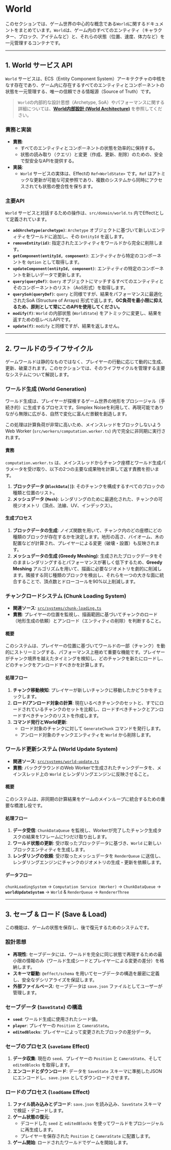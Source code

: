 # World

このセクションでは、ゲーム世界の中心的な概念である`World`に関するドキュメントをまとめています。`World`は、ゲーム内のすべてのエンティティ（キャラクター、ブロック、アイテムなど）と、それらの状態（位置、速度、体力など）を一元管理するコンテナです。

---

## 1. World サービス API

`World` サービスは、ECS（Entity Component System）アーキテクチャの中核をなす存在であり、ゲーム内に存在するすべてのエンティティとコンポーネントの状態を一元管理する、唯一の信頼できる情報源（Source of Truth）です。

> `World`の内部的な設計思想（Archetype, SoA）やパフォーマンスに関する詳細については、[**World内部設計 (World Architecture)**](./world-performance.md) を参照してください。

### 責務と実装

- **責務**:
  - すべてのエンティティとコンポーネントの状態を効率的に保持する。
  - 状態の読み取り（クエリ）と変更（作成、更新、削除）のための、安全で型安全なAPIを提供する。
- **実装**:
  - `World` サービスの実体は、Effectの `Ref<WorldState>` です。`Ref` はアトミックな更新が可能な可変参照であり、複数のシステムから同時にアクセスされても状態の整合性を保ちます。

### 主要API

`World` サービスと対話するための操作は、`src/domain/world.ts` 内でEffectとして定義されています。

- **`addArchetype(archetype)`**: `Archetype` オブジェクトに基づいて新しいエンティティをワールドに追加し、その `EntityId` を返します。
- **`removeEntity(id)`**: 指定されたエンティティをワールドから完全に削除します。
- **`getComponent(entityId, component)`**: エンティティから特定のコンポーネントを `Option` として取得します。
- **`updateComponent(entityId, component)`**: エンティティの特定のコンポーネントを新しいデータで更新します。
- **`query(queryDef)`**: `Query` オブジェクトにマッチするすべてのエンティティとそのコンポーネントのリスト（AoS形式）を取得します。
- **`querySoA(queryDef)`**: `query` と同様ですが、結果をパフォーマンスに最適化されたSoA (Structure of Arrays) 形式で返します。**GC負荷を最小限に抑えるため、原則として常にこのAPIを使用してください。**
- **`modify(f)`**: `World` の内部状態 (`WorldState`) をアトミックに変更し、結果を返すための低レベルAPIです。
- **`update(f)`**: `modify` と同様ですが、結果を返しません。

---

## 2. ワールドのライフサイクル

ゲームワールドは静的なものではなく、プレイヤーの行動に応じて動的に生成、更新、破棄されます。このセクションでは、そのライフサイクルを管理する主要なシステムについて解説します。

### ワールド生成 (World Generation)

ワールド生成は、プレイヤーが探検するゲーム世界の地形をプロシージャル（手続き的）に生成するプロセスです。Simplex Noiseを利用して、再現可能でありながら無限に広がる、自然で変化に富んだ景観を創造します。

この処理は計算負荷が非常に高いため、メインスレッドをブロックしないようWeb Worker (`src/workers/computation.worker.ts`) 内で完全に非同期に実行されます。

#### 責務

`computation.worker.ts` は、メインスレッドからチャンク座標とワールド生成パラメータを受け取り、以下の2つの主要な成果物を計算して返す責務を担います。

1.  **ブロックデータ (`BlockData[]`)**: そのチャンクを構成するすべてのブロックの種類と位置のリスト。
2.  **メッシュデータ (`Mesh`)**: レンダリングのために最適化された、チャンクの可視ジオメトリ（頂点、法線、UV、インデックス）。

#### 生成プロセス

1.  **ブロックデータの生成**: ノイズ関数を用いて、チャンク内のどの座標にどの種類のブロックが存在するかを決定します。地形の高さ、バイオーム、木の配置などが計算され、プレイヤーによる変更（破壊・設置）も反映されます。
2.  **メッシュデータの生成 (Greedy Meshing)**: 生成されたブロックデータをそのままレンダリングするとパフォーマンスが著しく低下するため、**Greedy Meshing** アルゴリズムを用いて、描画に必要なジオメトリを劇的に削減します。隣接する同じ種類のブロックを検出し、それらを一つの大きな面に統合することで、頂点数とドローコールを90%以上削減します。

### チャンクロードシステム (Chunk Loading System)

- **関連ソース**: [`src/systems/chunk-loading.ts`](../../src/systems/chunk-loading.ts)
- **責務**: プレイヤーの位置を監視し、描画範囲に基づいてチャンクのロード（地形生成の依頼）とアンロード（エンティティの削除）を判断すること。

#### 概要

このシステムは、プレイヤーの位置に基づいてワールドの一部（チャンク）を動的にストリーミングする、パフォーマンス上極めて重要な機能です。プレイヤーがチャンク境界を越えたタイミングを検知し、どのチャンクを新たにロードし、どのチャンクをアンロードすべきかを計算します。

#### 処理フロー

1.  **チャンク移動検知**: プレイヤーが新しいチャンクに移動したかどうかをチェックします。
2.  **ロード/アンロード対象の計算**: 現在いるべきチャンクのセットと、すでにロードされているチャンクのセットを比較し、ロードすべきチャンクとアンロードすべきチャンクのリストを作成します。
3.  **コマンド発行とWorld更新**:
    - ロード対象のチャンクに対して `GenerateChunk` コマンドを発行します。
    - アンロード対象のチャンクエンティティを `World` から削除します。

### ワールド更新システム (World Update System)

- **関連ソース**: [`src/systems/world-update.ts`](../../src/systems/world-update.ts)
- **責務**: バックグラウンドのWeb Workerで生成されたチャンクデータを、メインスレッド上の `World` とレンダリングエンジンに反映させること。

#### 概要

このシステムは、非同期の計算結果をゲームのメインループに統合するための重要な橋渡し役です。

#### 処理フロー

1.  **データ受信**: `ChunkDataQueue` を監視し、Workerが完了したチャンク生成タスクの結果を1フレームに1つだけ取り出します。
2.  **ワールド状態の更新**: 受け取ったブロックデータに基づき、`World` に新しいブロックエンティティを生成します。
3.  **レンダリングの依頼**: 受け取ったメッシュデータを `RenderQueue` に送信し、レンダリングエンジンにチャンクのジオメトリの生成・更新を依頼します。

#### データフロー

`chunkLoadingSystem` -> `Computation Service (Worker)` -> `ChunkDataQueue` -> **`worldUpdateSystem`** -> `World` & `RenderQueue` -> `RendererThree`

---

## 3. セーブ & ロード (Save & Load)

この機能は、ゲームの状態を保存し、後で復元するためのシステムです。

### 設計思想

- **再現性**: セーブデータには、ワールドを完全に同じ状態で再現するための最小限の情報のみ（ワールド生成シードとプレイヤーによる変更の差分）を格納します。
- **スキーマ駆動**: `@effect/schema` を用いてセーブデータの構造を厳密に定義し、安全なデシリアライズを保証します。
- **外部ファイルベース**: セーブデータは `save.json` ファイルとしてユーザーが管理します。

### セーブデータ (`SaveState`) の構造

- **`seed`**: ワールド生成に使用されたシード値。
- **`player`**: プレイヤーの `Position` と `CameraState`。
- **`editedBlocks`**: プレイヤーによって変更されたブロックの差分データ。

### セーブのプロセス (`saveGame` Effect)

1.  **データ収集**: 現在の `seed`、プレイヤーの `Position` と `CameraState`、そして `editedBlocks` を取得します。
2.  **エンコードとダウンロード**: データを `SaveState` スキーマに準拠したJSONにエンコードし、`save.json` としてダウンロードさせます。

### ロードのプロセス (`loadGame` Effect)

1.  **ファイル読み込みとデコード**: `save.json` を読み込み、`SaveState` スキーマで検証・デコードします。
2.  **ゲーム状態の復元**:
    - デコードした `seed` と `editedBlocks` を使ってワールドをプロシージャルに再生成します。
    - プレイヤーを保存された `Position` と `CameraState` に配置します。
3.  **ゲーム開始**: ロードされたワールドでゲームを開始します。
